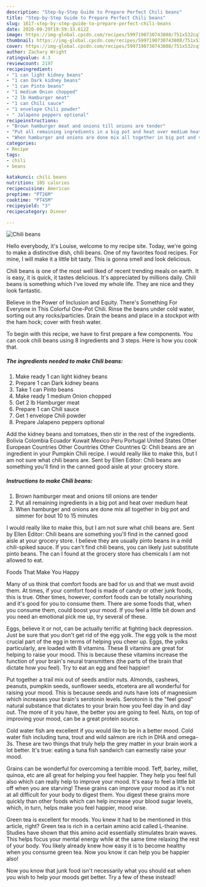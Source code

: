 ```yaml
---
description: "Step-by-Step Guide to Prepare Perfect Chili beans"
title: "Step-by-Step Guide to Prepare Perfect Chili beans"
slug: 1617-step-by-step-guide-to-prepare-perfect-chili-beans
date: 2020-09-29T19:59:33.612Z
image: https://img-global.cpcdn.com/recipes/5997190730743808/751x532cq70/chili-beans-recipe-main-photo.jpg
thumbnail: https://img-global.cpcdn.com/recipes/5997190730743808/751x532cq70/chili-beans-recipe-main-photo.jpg
cover: https://img-global.cpcdn.com/recipes/5997190730743808/751x532cq70/chili-beans-recipe-main-photo.jpg
author: Zachary Wright
ratingvalue: 4.3
reviewcount: 2197
recipeingredient:
- "1 can light kidney beans"
- "1 can Dark kidney beans"
- "1 can Pinto beans"
- "1 medium Onion chopped"
- "2 lb Hamburger meat"
- "1 can Chili sauce"
- "1 envelope Chili powder"
- " Jalapeno peppers optional"
recipeinstructions:
- "Brown hamburger meat and onions till onions are tender"
- "Put all remaining ingredients in a big pot and heat over medium heat"
- "When hamburger and onions are done mix all together in big pot and simmer for bout 10 to 15 minutes"
categories:
- Recipe
tags:
- chili
- beans

katakunci: chili beans 
nutrition: 105 calories
recipecuisine: American
preptime: "PT26M"
cooktime: "PT45M"
recipeyield: "3"
recipecategory: Dinner

---
```



![Chili beans](https://img-global.cpcdn.com/recipes/5997190730743808/751x532cq70/chili-beans-recipe-main-photo.jpg)

Hello everybody, it's Louise, welcome to my recipe site. Today, we're going to make a distinctive dish, chili beans. One of my favorites food recipes. For mine, I will make it a little bit tasty. This is gonna smell and look delicious.

Chili beans is one of the most well liked of recent trending meals on earth. It is easy, it is quick, it tastes delicious. It's appreciated by millions daily. Chili beans is something which I've loved my whole life. They are nice and they look fantastic.

Believe in the Power of Inclusion and Equity. There&#39;s Something For Everyone in This Colorful One-Pot Chili. Rinse the beans under cold water, sorting out any rocks/particles. Drain the beans and place in a stockpot with the ham hock; cover with fresh water.


To begin with this recipe, we have to first prepare a few components. You can cook chili beans using 8 ingredients and 3 steps. Here is how you cook that.

<!--inarticleads1-->

##### The ingredients needed to make Chili beans:

1. Make ready 1 can light kidney beans
1. Prepare 1 can Dark kidney beans
1. Take 1 can Pinto beans
1. Make ready 1 medium Onion chopped
1. Get 2 lb Hamburger meat
1. Prepare 1 can Chili sauce
1. Get 1 envelope Chili powder
1. Prepare  Jalapeno peppers optional


Add the kidney beans and tomatoes, then stir in the rest of the ingredients. Bolivia Colombia Ecuador Kuwait Mexico Peru Portugal United States Other European Countries Other Countries Other Countries Q: Chili beans are an ingredient in your Pumpkin Chili recipe. I would really like to make this, but I am not sure what chili beans are. Sent by Ellen Editor: Chili beans are something you&#39;ll find in the canned good aisle at your grocery store. 

<!--inarticleads2-->

##### Instructions to make Chili beans:

1. Brown hamburger meat and onions till onions are tender
1. Put all remaining ingredients in a big pot and heat over medium heat
1. When hamburger and onions are done mix all together in big pot and simmer for bout 10 to 15 minutes


I would really like to make this, but I am not sure what chili beans are. Sent by Ellen Editor: Chili beans are something you&#39;ll find in the canned good aisle at your grocery store. I believe they are usually pinto beans in a mild chili-spiked sauce. If you can&#39;t find chili beans, you can likely just substitute pinto beans. The can I found at the grocery store has chemicals I am not allowed to eat. 

Foods That Make You Happy


Many of us think that comfort foods are bad for us and that we must avoid them. At times, if your comfort food is made of candy or other junk foods, this is true. Other times, however, comfort foods can be totally nourishing and it's good for you to consume them. There are some foods that, when you consume them, could boost your mood. If you feel a little bit down and you need an emotional pick me up, try several of these.

Eggs, believe it or not, can be actually terrific at fighting back depression. Just be sure that you don't get rid of the egg yolk. The egg yolk is the most crucial part of the egg in terms of helping you cheer up. Eggs, the yolks particularly, are loaded with B vitamins. These B vitamins are great for helping to raise your mood. This is because these vitamins increase the function of your brain's neural transmitters (the parts of the brain that dictate how you feel). Try to eat an egg and feel happier!

Put together a trail mix out of seeds and/or nuts. Almonds, cashews, peanuts, pumpkin seeds, sunflower seeds, etcetera are all wonderful for raising your mood. This is because seeds and nuts have lots of magnesium which increases your brain's serotonin levels. Serotonin is the "feel good" natural substance that dictates to your brain how you feel day in and day out. The more of it you have, the better you are going to feel. Nuts, on top of improving your mood, can be a great protein source.

Cold water fish are excellent if you would like to be in a better mood. Cold water fish including tuna, trout and wild salmon are rich in DHA and omega-3s. These are two things that truly help the grey matter in your brain work a lot better. It's true: eating a tuna fish sandwich can earnestly raise your mood. 

Grains can be wonderful for overcoming a terrible mood. Teff, barley, millet, quinoa, etc are all great for helping you feel happier. They help you feel full also which can really help to improve your mood. It's easy to feel a little bit off when you are starving! These grains can improve your mood as it's not at all difficult for your body to digest them. You digest these grains more quickly than other foods which can help increase your blood sugar levels, which, in turn, helps make you feel happier, mood wise.

Green tea is excellent for moods. You knew it had to be mentioned in this article, right? Green tea is rich in a certain amino acid called L-theanine. Studies have shown that this amino acid essentially stimulates brain waves. This helps focus your mental energy while at the same time relaxing the rest of your body. You likely already knew how easy it is to become healthy when you consume green tea. Now you know it can help you be happier also!

Now you know that junk food isn't necessarily what you should eat when you wish to help your moods get better. Try a few of these instead!

